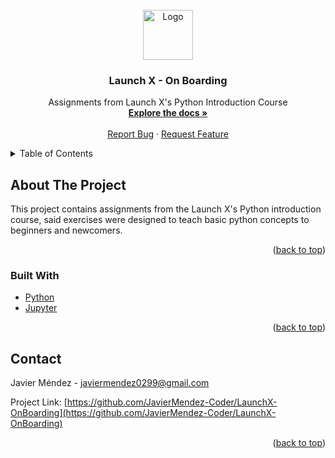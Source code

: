 <div id="top"></div>



<!-- PROJECT LOGO -->
<br />
<div align="center">
  <a href="https://github.com/JavierMendez-Coder/LaunchX-OnBoarding">
    <img src="https://raw.githubusercontent.com/othneildrew/Best-README-Template/master/images/logo.png" alt="Logo" width="80" height="80">
  </a>

<h3 align="center">Launch X - On Boarding</h3>

  <p align="center">
    Assignments from Launch X's Python Introduction Course
    <br />
    <a href="https://github.com/JavierMendez-Coder/LaunchX-OnBoarding"><strong>Explore the docs »</strong></a>
    <br />
    <br />
    <a href="https://github.com/JavierMendez-Coder/LaunchX-OnBoarding/issues">Report Bug</a>
    ·
    <a href="https://github.com/JavierMendez-Coder/LaunchX-OnBoarding/issues">Request Feature</a>
  </p>
</div>



<!-- TABLE OF CONTENTS -->
<details>
  <summary>Table of Contents</summary>
  <ol>
    <li>
      <a href="#about-the-project">About The Project</a>
      <ul>
        <li><a href="#built-with">Built With</a></li>
      </ul>
    </li>
    <li><a href="#contact">Contact</a></li>
  </ol>
</details>



<!-- ABOUT THE PROJECT -->
## About The Project

This project contains assignments from the Launch X's Python introduction course, said exercises were designed to teach basic python concepts to beginners and newcomers.
<p align="right">(<a href="#top">back to top</a>)</p>



### Built With

* [Python](https://www.python.org)
* [Jupyter](https://jupyter.org)

<p align="right">(<a href="#top">back to top</a>)</p>



<!-- CONTACT -->
## Contact

Javier Méndez - javiermendez0299@gmail.com

Project Link: [https://github.com/JavierMendez-Coder/LaunchX-OnBoarding](https://github.com/JavierMendez-Coder/LaunchX-OnBoarding)

<p align="right">(<a href="#top">back to top</a>)</p>



<!-- MARKDOWN LINKS & IMAGES -->